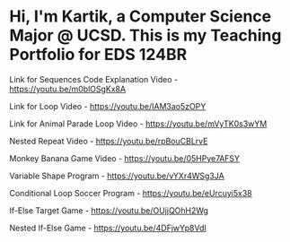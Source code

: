 # Hi, I'm Kartik, a Computer Science Major @ UCSD. This is my Teaching Portfolio for EDS 124BR

Link for Sequences Code Explanation Video - https://youtu.be/m0blOSgKx8A

Link for Loop Video - https://youtu.be/IAM3ao5zOPY

Link for Animal Parade Loop Video - https://youtu.be/mVyTK0s3wYM

Nested Repeat Video - https://youtu.be/rpBouCBLrvE

Monkey Banana Game Video - https://youtu.be/05HPye7AFSY

Variable Shape Program - https://youtu.be/vYXr4WSg3JA

Conditional Loop Soccer Program - https://youtu.be/eUrcuyi5x38 

If-Else Target Game - https://youtu.be/OUjjQOhH2Wg 

Nested If-Else Game - https://youtu.be/4DFjwYp8VdI

